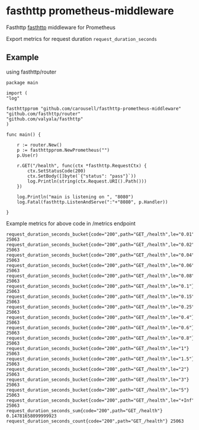 # fasthttp prometheus-middleware
Fasthttp [fasthttp](https://github.com/valyala/fasthttp) middleware for Prometheus

Export metrics for request duration ```request_duration_seconds```

## Example 
using fasthttp/router

    package main

    import (
	"log"

	fasthttpprom "github.com/carousell/fasthttp-prometheus-middleware"
	"github.com/fasthttp/router"
	"github.com/valyala/fasthttp"
	)

    func main() {

		r := router.New()
		p := fasthttpprom.NewPrometheus("")
		p.Use(r)

		r.GET("/health", func(ctx *fasthttp.RequestCtx) {
			ctx.SetStatusCode(200)
			ctx.SetBody([]byte(`{"status": "pass"}`))
			log.Println(string(ctx.Request.URI().Path()))
		})

		log.Println("main is listening on ", "8080")
		log.Fatal(fasthttp.ListenAndServe(":"+"8080", p.Handler))
	
    }

Example metrics for above code in /metrics endpoint

```request_duration_seconds_bucket{code="200",path="GET_/health",le="0.005"} 25063
request_duration_seconds_bucket{code="200",path="GET_/health",le="0.01"} 25063
request_duration_seconds_bucket{code="200",path="GET_/health",le="0.02"} 25063
request_duration_seconds_bucket{code="200",path="GET_/health",le="0.04"} 25063
request_duration_seconds_bucket{code="200",path="GET_/health",le="0.06"} 25063
request_duration_seconds_bucket{code="200",path="GET_/health",le="0.08"} 25063
request_duration_seconds_bucket{code="200",path="GET_/health",le="0.1"} 25063
request_duration_seconds_bucket{code="200",path="GET_/health",le="0.15"} 25063
request_duration_seconds_bucket{code="200",path="GET_/health",le="0.25"} 25063
request_duration_seconds_bucket{code="200",path="GET_/health",le="0.4"} 25063
request_duration_seconds_bucket{code="200",path="GET_/health",le="0.6"} 25063
request_duration_seconds_bucket{code="200",path="GET_/health",le="0.8"} 25063
request_duration_seconds_bucket{code="200",path="GET_/health",le="1"} 25063
request_duration_seconds_bucket{code="200",path="GET_/health",le="1.5"} 25063
request_duration_seconds_bucket{code="200",path="GET_/health",le="2"} 25063
request_duration_seconds_bucket{code="200",path="GET_/health",le="3"} 25063
request_duration_seconds_bucket{code="200",path="GET_/health",le="5"} 25063
request_duration_seconds_bucket{code="200",path="GET_/health",le="+Inf"} 25063
request_duration_seconds_sum{code="200",path="GET_/health"} 0.14781658099999923
request_duration_seconds_count{code="200",path="GET_/health"} 25063

